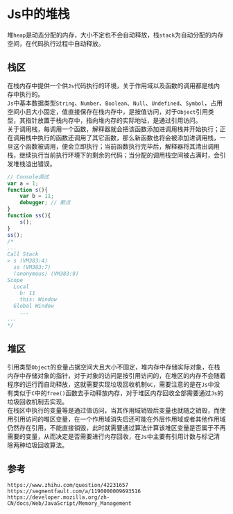 # Js中的堆栈
堆`heap`是动态分配的内存，大小不定也不会自动释放，栈`stack`为自动分配的内存空间，在代码执行过程中自动释放。

## 栈区
在栈内存中提供一个供`Js`代码执行的环境，关于作用域以及函数的调用都是栈内存中执行的。  
`Js`中基本数据类型`String`、`Number`、`Boolean`、`Null`、`Undefined`、`Symbol`，占用空间小且大小固定，值直接保存在栈内存中，是按值访问，对于`Object`引用类型，其指针放置于栈内存中，指向堆内存的实际地址，是通过引用访问。  
关于调用栈，每调用一个函数，解释器就会把该函数添加进调用栈并开始执行；正在调用栈中执行的函数还调用了其它函数，那么新函数也将会被添加进调用栈，一旦这个函数被调用，便会立即执行；当前函数执行完毕后，解释器将其清出调用栈，继续执行当前执行环境下的剩余的代码；当分配的调用栈空间被占满时，会引发堆栈溢出错误。

```javascript
// Console调试
var a = 1;
function s(){
    var b = 11;
    debugger; // 断点
}
function ss(){
    s();
}
ss();
/*
...
Call Stack
> s (VM383:4)
  ss (VM383:7)
  (anonymous) (VM383:9)
Scope
  Local
    b: 11
    this: Window
  Global Window
    ...
...
*/
```

## 堆区
引用类型`Object`的变量占据空间大且大小不固定，堆内存中存储实际对象，在栈内存中存储对象的指针，对于对象的访问是按引用访问的，在堆区的内存不会随着程序的运行而自动释放，这就需要实现垃圾回收机制`GC`，需要注意的是在`Js`中没有类似于`C`中的`free()`函数去手动释放内存，对于堆区内存回收全部需要通过`Js`的垃圾回收机制去实现。  
在栈区中执行的变量等是通过值访问，当其作用域销毁后变量也就随之销毁，而使用引用访问的堆区变量，在一个作用域消失后还可能在外层作用域或者其他作用域仍然存在引用，不能直接销毁，此时就需要通过算法计算该堆区变量是否属于不再需要的变量，从而决定是否需要进行内存回收，在`Js`中主要有引用计数与标记清除两种垃圾回收算法。



## 参考

```
https://www.zhihu.com/question/42231657
https://segmentfault.com/a/1190000009693516
https://developer.mozilla.org/zh-CN/docs/Web/JavaScript/Memory_Management
```
